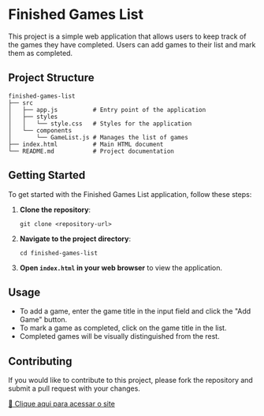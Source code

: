 # Finished Games List

This project is a simple web application that allows users to keep track of the games they have completed. Users can add games to their list and mark them as completed.

## Project Structure

```
finished-games-list
├── src
│   ├── app.js          # Entry point of the application
│   ├── styles
│   │   └── style.css   # Styles for the application
│   └── components
│       └── GameList.js # Manages the list of games
├── index.html          # Main HTML document
└── README.md           # Project documentation
```

## Getting Started

To get started with the Finished Games List application, follow these steps:

1. **Clone the repository**:
   ```
   git clone <repository-url>
   ```

2. **Navigate to the project directory**:
   ```
   cd finished-games-list
   ```

3. **Open `index.html` in your web browser** to view the application.

## Usage

- To add a game, enter the game title in the input field and click the "Add Game" button.
- To mark a game as completed, click on the game title in the list.
- Completed games will be visually distinguished from the rest.

## Contributing

If you would like to contribute to this project, please fork the repository and submit a pull request with your changes.

[🔗 Clique aqui para acessar o site](https://simonsousa.github.io/finished-games-list/)